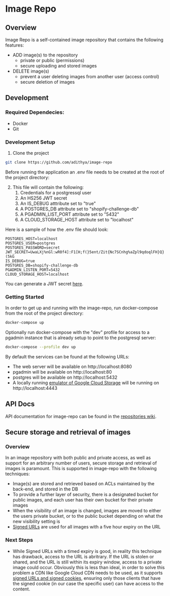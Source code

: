 # Image Repo

## Overview

Image Repo is a self-contained image repository that contains the following features:

- ADD image(s) to the repository
    - private or public (permissions)
    - secure uploading and stored images
- DELETE image(s)
    - prevent a user deleting images from another user (access control)
    - secure deletion of images

## Development

### Required Dependecies:
- Docker
- Git

### Development Setup

1. Clone the project

```bash
git clone https://github.com/adithya/image-repo
```

Before running the application an .env file needs to be created at the root of the project directory:

2. This file will contain the following:
   1. Credentials for a postgressql user
   2. An HS256 JWT secret
   3. An IS_DEBUG atttribute set to "true"
   4. A POSTGRES_DB attribute set to "shopify-challenge-db"
   5. A PGADMIN_LIST_PORT attribute set to "5432"
   6. A CLOUD_STORAGE_HOST attribute set to "localhost"

Here is a sample of how the .env file should look:
```
POSTGRES_HOST=localhost
POSTGRES_USER=postgres
POSTGRES_PASSWORD=secret
JWT_SECRET=UwaLXj%nGl:wR0f4]:F1[H;f(}5ent/Zit{Nc7SCnhg%aZpl9qdoqlFH}Q}(5kG
IS_DEBUG=true
POSTGRES_DB=shopify-challenge-db
PGADMIN_LISTEN_PORT=5432
CLOUD_STORAGE_HOST=localhost
```

You can generate a JWT secret [here](https://www.grc.com/passwords.htm).

### Getting Started

In order to get up and running with the image-repo, run docker-compose from the root of the project directory:

```bash
docker-compose up
```

Optionally run docker-compose with the "dev" profile for access to a pgadmin instance that is already setup to point to the postgresql server:

```bash
docker-compose --profile dev up
```

By default the services can be found at the following URLs:
- The web server will be available on http://localhost:8080
- pgadmin will be available on http://localhost:80
- postgres will be available on http://localhost:5432
- A locally running [emulator of Google Cloud Storage](https://github.com/fsouza/fake-gcs-server) will be running on http://localhost:4443

## API Docs

API documentation for image-repo can be found in the [repositories wiki](https://github.com/adithya/image-repo/wiki/API-Reference-Home).

## Secure storage and retrieval of images

### Overview

In an image repository with both public and private access, as well as support for an arbitrary number of users, secure storage and retrieval of images is paramount. This is supported in image-repo with the following techniques:

- Image(s) are stored and retrieved based on ACLs maintained by the back-end, and stored in the DB
- To provide a further layer of security, there is a designated bucket for public images, and each user has their own bucket for their private images
- When the visibility of an image is changed, images are moved to either the users private bucket, or to the public bucket depending on what the new visibility setting is
- [Signed URLs](https://cloud.google.com/storage/docs/access-control/signed-urls) are used for all images with a five hour expiry on the URL

### Next Steps

- While Signed URLs with a timed expiry is good, in reality this technique has drawback, access to the URL is abritrary. If the URL is stolen or shared, and the URL is still within its expiry window, access to a private image could occur. Obviously this is less than ideal, in order to solve this problem a CDN like Google Cloud CDN needs to be used, as it supports [signed URLs and signed cookies](https://cloud.google.com/cdn/docs/private-content), ensuring only those clients that have the signed cookie (in our case the specific user) can have access to the content.



